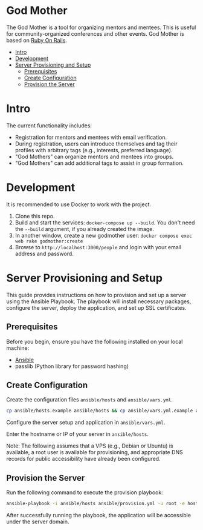 # God Mother <!-- omit in toc -->

The God Mother is a tool for organizing mentors and mentees. This is useful for community-organized conferences and other events. God Mother is based on [Ruby On Rails](https://rubyonrails.org/).

- [Intro](#intro)
- [Development](#development)
- [Server Provisioning and Setup](#server-provisioning-and-setup)
  - [Prerequisites](#prerequisites)
  - [Create Configuration](#create-configuration)
  - [Provision the Server](#provision-the-server)

# Intro

The current functionality includes:

 * Registration for mentors and mentees with email verification.
 * During registration, users can introduce themselves and tag their profiles with arbitrary tags (e.g., interests, preferred language).
 * "God Mothers" can organize mentors and mentees into groups.
 * "God Mothers" can add additional tags to assist in group formation.

# Development

It is recommended to use Docker to work with the project.

1. Clone this repo.
1. Build and start the services: `docker-compose up --build`. You don't need the `--build` argument, if you already created the image.
1. In another window, create a new godmother user: `docker compose exec web rake godmother:create`
1. Browse to `http://localhost:3000/people` and login with your email address and password.

# Server Provisioning and Setup

This guide provides instructions on how to provision and set up a server using the Ansible Playbook. The playbook will install necessary packages, configure the server, deploy the application, and set up SSL certificates.

## Prerequisites

Before you begin, ensure you have the following installed on your local machine:

- [Ansible](https://docs.ansible.com/ansible/latest/installation_guide/intro_installation.html)
- passlib (Python library for password hashing)

## Create Configuration

Create the configuration files `ansible/hosts` and `ansible/vars.yml`.

```bash
cp ansible/hosts.example ansible/hosts && cp ansible/vars.yml.example ansible/vars.yml
```

Configure the server setup and application in `ansible/vars.yml`.

Enter the hostname or IP of your server in `ansible/hosts`.

Note: The following assumes that a VPS (e.g., Debian or Ubuntu) is available, a root user is available for provisioning, and appropriate DNS records for public accessibility have already been configured.

## Provision the Server

Run the following command to execute the provision playbook:

```bash
ansible-playbook -i ansible/hosts ansible/provision.yml -u root -e host=production
```

After successfully running the playbook, the application will be accessible under the server domain.
